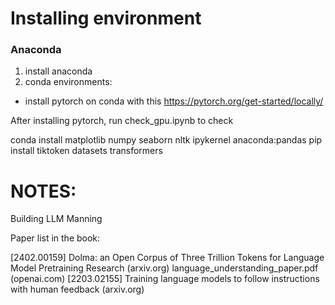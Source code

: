 # Installing environment 

### Anaconda

1. install anaconda
2. conda environments: 

- install pytorch on conda with this https://pytorch.org/get-started/locally/

After installing pytorch, run check_gpu.ipynb to check

conda install matplotlib numpy seaborn nltk ipykernel anaconda:pandas
pip install tiktoken datasets transformers


# NOTES:
Building LLM Manning

Paper list in the book: 

[2402.00159] Dolma: an Open Corpus of Three Trillion Tokens for Language Model Pretraining Research (arxiv.org)
language_understanding_paper.pdf (openai.com)
[2203.02155] Training language models to follow instructions with human feedback (arxiv.org)
